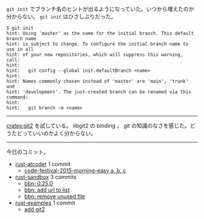 `git init` でブランチ名のヒントが出るようになっていた。いつから増えたのか分からない。 `git init` はひさしぶりだった。

```console
$ git init
hint: Using 'master' as the name for the initial branch. This default branch name
hint: is subject to change. To configure the initial branch name to use in all
hint: of your new repositories, which will suppress this warning, call:
hint:
hint:   git config --global init.defaultBranch <name>
hint:
hint: Names commonly chosen instead of 'master' are 'main', 'trunk' and
hint: 'development'. The just-created branch can be renamed via this command:
hint:
hint:   git branch -m <name>
```

---

[crates:git2] を試している。 libgit2 の binding 。 git の知識のなさを感じた。どうたどっていいのかよく分からない。

---

今日のコミット。

- [rust-atcoder](https://github.com/bouzuya/rust-atcoder) 1 commit
  - [code-festival-2015-morning-easy a, b, c](https://github.com/bouzuya/rust-atcoder/commit/ec6e93cbb2f269406b87fee23c2a12bb4dfc56e9)
- [rust-sandbox](https://github.com/bouzuya/rust-sandbox) 3 commits
  - [bbn: 0.25.0](https://github.com/bouzuya/rust-sandbox/commit/7deb905df09e486627267f9588055c9e7c060c36)
  - [bbn: add url to list](https://github.com/bouzuya/rust-sandbox/commit/b456bb0cef87179ac3bcb07245dd3de9cae51335)
  - [bbn: remove unused file](https://github.com/bouzuya/rust-sandbox/commit/e8cc83159a4ec67b5a8f40ea6eccaf995e3ce0a7)
- [rust-examples](https://github.com/bouzuya/rust-examples) 1 commit
  - [add git2](https://github.com/bouzuya/rust-examples/commit/5de1dac56496892d07aa24bdbc43ba1b2f013b40)

[crates:git2]: https://crates.io/crates/git2
